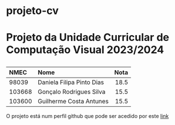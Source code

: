 # projeto-cv
<h1>Projeto da Unidade Curricular de Computação Visual 2023/2024</h1>
<h2>
  
| NMEC | Nome | Nota |
| :-- | :-- | --: |
| 98039 | Daniela Filipa Pinto Dias | 18.5 |
| 103668 | Gonçalo Rodrigues Silva | 15.5 |
| 103600 | Guilherme Costa Antunes | 15.5 |
</h2>

O projeto está num perfil github que pode ser acedido por este [link](https://github.com/Danielar0w0/Shade)
</h2>
